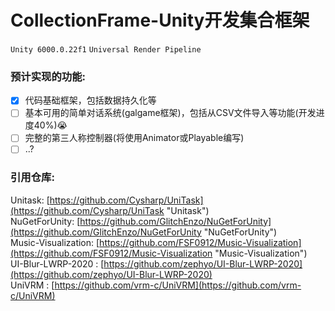 # CollectionFrame-Unity开发集合框架  
`Unity 6000.0.22f1`  `Universal Render Pipeline`  

### 预计实现的功能:  
  - [x] 代码基础框架，包括数据持久化等
  - [ ] 基本可用的简单对话系统(galgame框架)，包括从CSV文件导入等功能(开发进度40%)😭
  - [ ] 完整的第三人称控制器(将使用Animator或Playable编写)
  - [ ] ..?

### 引用仓库:  
Unitask: [https://github.com/Cysharp/UniTask](https://github.com/Cysharp/UniTask "Unitask")  
NuGetForUnity: [https://github.com/GlitchEnzo/NuGetForUnity](https://github.com/GlitchEnzo/NuGetForUnity "NuGetForUnity")  
Music-Visualization: [https://github.com/FSF0912/Music-Visualization](https://github.com/FSF0912/Music-Visualization "Music-Visualization")  
UI-Blur-LWRP-2020 : [https://github.com/zephyo/UI-Blur-LWRP-2020](https://github.com/zephyo/UI-Blur-LWRP-2020)  
UniVRM : [https://github.com/vrm-c/UniVRM](https://github.com/vrm-c/UniVRM)

